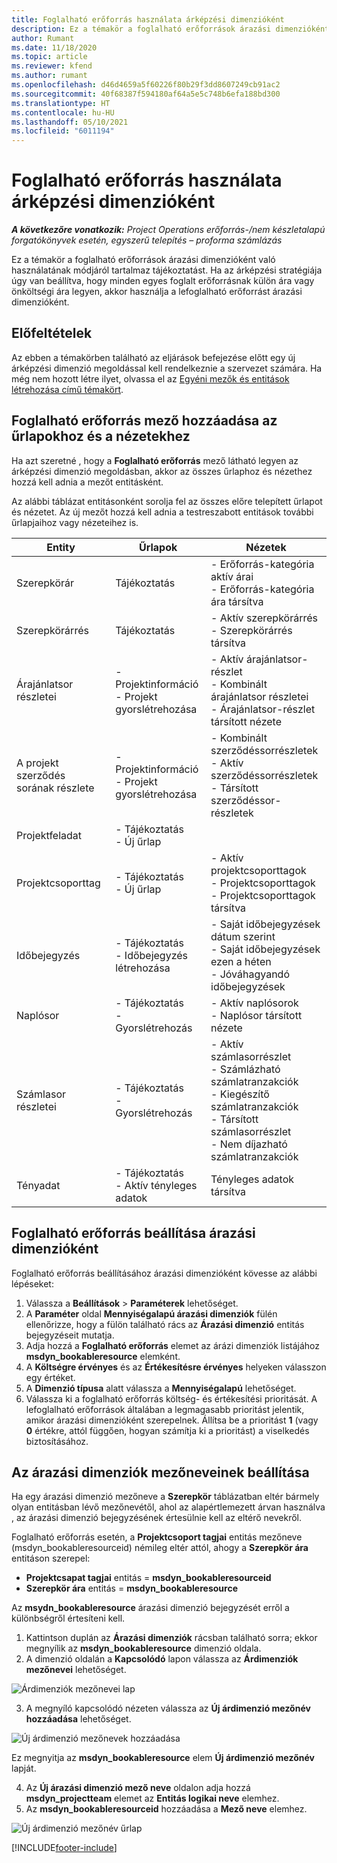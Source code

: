 ```yaml
---
title: Foglalható erőforrás használata árképzési dimenzióként
description: Ez a témakör a foglalható erőforrások árazási dimenzióként való használatának módjáról tartalmaz tájékoztatást.
author: Rumant
ms.date: 11/18/2020
ms.topic: article
ms.reviewer: kfend
ms.author: rumant
ms.openlocfilehash: d46d4659a5f60226f80b29f3dd8607249cb91ac2
ms.sourcegitcommit: 40f68387f594180af64a5e5c748b6efa188bd300
ms.translationtype: HT
ms.contentlocale: hu-HU
ms.lasthandoff: 05/10/2021
ms.locfileid: "6011194"
---
```

# <a name="use-a-bookable-resource-as-a-pricing-dimension"></a>Foglalható erőforrás használata árképzési dimenzióként

 _**A következőre vonatkozik:** Project Operations erőforrás-/nem készletalapú forgatókönyvek esetén, egyszerű telepítés – proforma számlázás_ 

Ez a témakör a foglalható erőforrások árazási dimenzióként való használatának módjáról tartalmaz tájékoztatást. Ha az árképzési stratégiája úgy van beállítva, hogy minden egyes foglalt erőforrásnak külön ára vagy önköltségi ára legyen, akkor használja a lefoglalható erőforrást árazási dimenzióként.

## <a name="prerequisites"></a>Előfeltételek
Az ebben a témakörben található az eljárások befejezése előtt egy új árképzési dimenzió megoldással kell rendelkeznie a szervezet számára. Ha még nem hozott létre ilyet, olvassa el az [Egyéni mezők és entitások létrehozása című témakört](../pricing-costing/create-custom-fields-entities-pricing-dimensions.md).

## <a name="add-the-bookable-resource-field-to-forms-and-views"></a>Foglalható erőforrás mező hozzáadása az űrlapokhoz és a nézetekhez
Ha azt szeretné , hogy a **Foglalható erőforrás** mező látható legyen az árképzési dimenzió megoldásban, akkor az összes űrlaphoz és nézethez hozzá kell adnia a mezőt entitásként.

Az alábbi táblázat entitásonként sorolja fel az összes előre telepített űrlapot és nézetet. Az új mezőt hozzá kell adnia a testreszabott entitások további űrlapjaihoz vagy nézeteihez is.

|   Entity        | Űrlapok   |Nézetek        |
| ------------------------------|---------------------------------|----------------------------------|
|  Szerepkörár| Tájékoztatás | - Erőforrás-kategória aktív árai<br> - Erőforrás-kategória ára társítva |
|  Szerepkörárrés| Tájékoztatás| - Aktív szerepkörárrés<br>- Szerepkörárrés társítva |
|  Árajánlatsor részletei| - Projektinformáció<br>- Projekt gyorslétrehozása| - Aktív árajánlatsor-részlet<br>- Kombinált árajánlatsor részletei<br>- Árajánlatsor-részlet társított nézete |
|  A projekt szerződés sorának részlete| - Projektinformáció<br>- Projekt gyorslétrehozása| - Kombinált szerződéssorrészletek<br>- Aktív szerződéssorrészletek<br>- Társított szerződéssor-részletek |
|  Projektfeladat| - Tájékoztatás<br>- Új űrlap| &nbsp; |
|  Projektcsoporttag| - Tájékoztatás<br>- Új űrlap| - Aktív projektcsoporttagok<br>- Projektcsoporttagok<br>- Projektcsoporttagok társítva |
|  Időbejegyzés| - Tájékoztatás<br>- Időbejegyzés létrehozása| - Saját időbejegyzések dátum szerint<br>- Saját időbejegyzések ezen a héten<br>- Jóváhagyandó időbejegyzések|
|  Naplósor| - Tájékoztatás<br>- Gyorslétrehozás| - Aktív naplósorok<br>- Naplósor társított nézete |
|  Számlasor részletei| - Tájékoztatás<br>- Gyorslétrehozás| - Aktív számlasorrészlet<br>- Számlázható számlatranzakciók<br>- Kiegészítő számlatranzakciók<br>- Társított számlasorrészlet <br>- Nem díjazható számlatranzakciók|
|  Tényadat| - Tájékoztatás<br>- Aktív tényleges adatok| Tényleges adatok társítva |

## <a name="set-up-a-bookable-resource-as-a-pricing-dimension"></a>Foglalható erőforrás beállítása árazási dimenzióként
Foglalható erőforrás beállításához árazási dimenzióként kövesse az alábbi lépéseket:

1. Válassza a **Beállítások** > **Paraméterek** lehetőséget. 
2. A **Paraméter** oldal **Mennyiségalapú árazási dimenziók** fülén ellenőrizze, hogy a fülön található rács az **Árazási dimenzió** entitás bejegyzéseit mutatja. 
2. Adja hozzá a **Foglalható erőforrás** elemet az árázi dimenziók listájához **msdyn_bookableresource** elemként. 
3. A **Költségre érvényes** és az **Értékesítésre érvényes** helyeken válasszon egy értéket.
4. A **Dimenzió típusa** alatt válassza a **Mennyiségalapú** lehetőséget. 
5. Válassza ki a foglalható erőforrás költség- és értékesítési prioritását. A lefoglalható erőforrások általában a legmagasabb prioritást jelentik, amikor árazási dimenzióként szerepelnek. Állítsa be a prioritást **1** (vagy **0** értékre, attól függően, hogyan számítja ki a prioritást) a viselkedés biztosításához.

## <a name="set-up-pricing-dimension-field-names"></a>Az árazási dimenziók mezőneveinek beállítása

Ha egy árazási dimenzió mezőneve a **Szerepkör** táblázatban eltér bármely olyan entitásban lévő mezőnevétől, ahol az alapértlemezett árvan használva , az árazási dimenzió bejegyzésének értesülnie kell az eltérő nevekről.  

Foglalható erőforrás esetén, a **Projektcsoport tagjai** entitás mezőneve (msdyn_bookableresourceid) némileg eltér attól, ahogy a **Szerepkör ára** entitáson szerepel: 

 - **Projektcsapat tagjai** entitás = **msdyn_bookableresourceid**
 - **Szerepkör ára** entitás = **msdyn_bookableresource**

Az **msydn_bookableresource** árazási dimenzió bejegyzését erről a különbségről értesíteni kell.

1. Kattintson duplán az **Árazási dimenziók** rácsban található sorra; ekkor megnyílik az **msdyn_bookableresource** dimenzió oldala.
2. A dimenzió oldalán a **Kapcsolódó** lapon válassza az **Árdimenziók mezőnevei** lehetőséget.

  ![Árdimenziók mezőnevei lap](media/PD-fieldname.png)

3. A megnyíló kapcsolódó nézeten válassza az **Új árdimenzió mezőnév hozzáadása** lehetőséget.

  ![Új árdimenzió mezőnevek hozzáadása](media/Add-NewPD-fieldname.png)

  Ez megnyitja az **msdyn_bookableresource** elem **Új árdimenzió mezőnév** lapját. 

4. Az **Új árazási dimenzió mező neve** oldalon adja hozzá **msdyn_projectteam** elemet az **Entitás logikai neve** elemhez.
5. Az **msdyn_bookableresourceid** hozzáadása a **Mező neve** elemhez.

 ![Új árdimenzió mezőnév űrlap](media/PD-fieldname-Added.png)


[!INCLUDE[footer-include](../includes/footer-banner.md)]